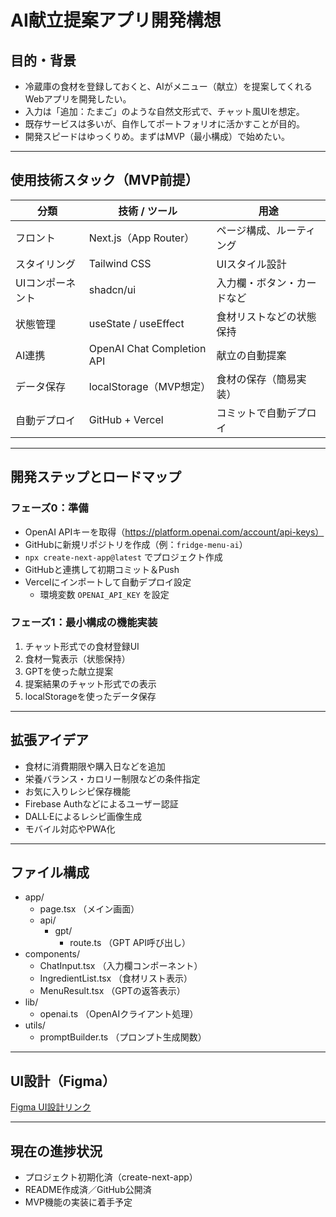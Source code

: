 # AI献立提案アプリ開発構想

## 目的・背景

- 冷蔵庫の食材を登録しておくと、AIがメニュー（献立）を提案してくれるWebアプリを開発したい。
- 入力は「追加：たまご」のような自然文形式で、チャット風UIを想定。
- 既存サービスは多いが、自作してポートフォリオに活かすことが目的。
- 開発スピードはゆっくりめ。まずはMVP（最小構成）で始めたい。

---

## 使用技術スタック（MVP前提）

| 分類             | 技術 / ツール              | 用途                       |
| ---------------- | -------------------------- | -------------------------- |
| フロント         | Next.js（App Router）      | ページ構成、ルーティング   |
| スタイリング     | Tailwind CSS               | UIスタイル設計             |
| UIコンポーネント | shadcn/ui                  | 入力欄・ボタン・カードなど |
| 状態管理         | useState / useEffect       | 食材リストなどの状態保持   |
| AI連携           | OpenAI Chat Completion API | 献立の自動提案             |
| データ保存       | localStorage（MVP想定）    | 食材の保存（簡易実装）     |
| 自動デプロイ     | GitHub + Vercel            | コミットで自動デプロイ     |

---

## 開発ステップとロードマップ

### フェーズ0：準備

- OpenAI APIキーを取得（https://platform.openai.com/account/api-keys）
- GitHubに新規リポジトリを作成（例：`fridge-menu-ai`）
- `npx create-next-app@latest` でプロジェクト作成
- GitHubと連携して初期コミット＆Push
- Vercelにインポートして自動デプロイ設定
  - 環境変数 `OPENAI_API_KEY` を設定

### フェーズ1：最小構成の機能実装

1. チャット形式での食材登録UI
2. 食材一覧表示（状態保持）
3. GPTを使った献立提案
4. 提案結果のチャット形式での表示
5. localStorageを使ったデータ保存

---

## 拡張アイデア

- 食材に消費期限や購入日などを追加
- 栄養バランス・カロリー制限などの条件指定
- お気に入りレシピ保存機能
- Firebase Authなどによるユーザー認証
- DALL·Eによるレシピ画像生成
- モバイル対応やPWA化

---

## ファイル構成

- app/
  - page.tsx （メイン画面）
  - api/
    - gpt/
      - route.ts （GPT API呼び出し）
- components/
  - ChatInput.tsx （入力欄コンポーネント）
  - IngredientList.tsx （食材リスト表示）
  - MenuResult.tsx （GPTの返答表示）
- lib/
  - openai.ts （OpenAIクライアント処理）
- utils/
  - promptBuilder.ts （プロンプト生成関数）

---

## UI設計（Figma）

[Figma UI設計リンク](https://www.figma.com/design/m19PjQG1RqZNrEM2cmHKFS/UI?node-id=0-1&t=15hFKB5F5AMIVsMC-1)

---

## 現在の進捗状況

- プロジェクト初期化済（create-next-app）
- README作成済／GitHub公開済
- MVP機能の実装に着手予定

